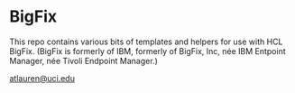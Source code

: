 # BigFix

This repo contains various bits of templates and helpers for use with HCL BigFix.  (BigFix is formerly of IBM, formerly of BigFix, Inc, née IBM Entpoint Manager, née Tivoli Endpoint Manager.)

atlauren@uci.edu